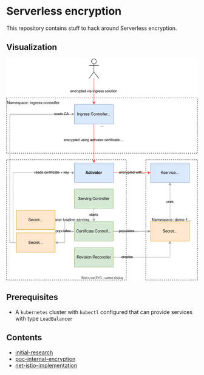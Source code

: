 # Serverless encryption
This repository contains stuff to hack around Serverless encryption.

## Visualization
![Visualization](https://raw.githubusercontent.com/ReToCode/diagrams/main/knative-encryption/internal-encryption.drawio.svg)

## Prerequisites
* A `kubernetes` cluster with `kubectl` configured that can provide services with type `LoadBalancer`

## Contents
* [initial-research](./initial-research)
* [poc-internal-encryption](./poc-internal-encryption)
* [net-istio-implementation](./net-istio-implementation)
